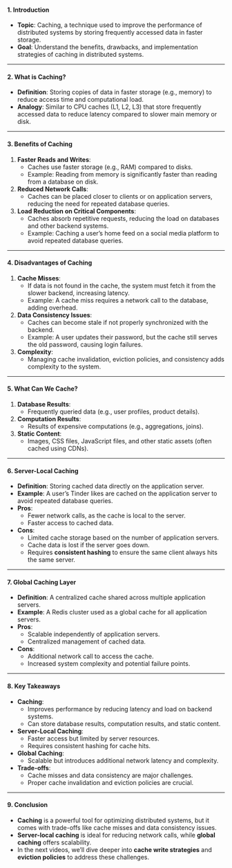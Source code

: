 #### **1. Introduction**
- **Topic**: Caching, a technique used to improve the performance of distributed systems by storing frequently accessed data in faster storage.
- **Goal**: Understand the benefits, drawbacks, and implementation strategies of caching in distributed systems.

---

#### **2. What is Caching?**
- **Definition**: Storing copies of data in faster storage (e.g., memory) to reduce access time and computational load.
- **Analogy**: Similar to CPU caches (L1, L2, L3) that store frequently accessed data to reduce latency compared to slower main memory or disk.

---

#### **3. Benefits of Caching**
1. **Faster Reads and Writes**:
   - Caches use faster storage (e.g., RAM) compared to disks.
   - Example: Reading from memory is significantly faster than reading from a database on disk.
2. **Reduced Network Calls**:
   - Caches can be placed closer to clients or on application servers, reducing the need for repeated database queries.
3. **Load Reduction on Critical Components**:
   - Caches absorb repetitive requests, reducing the load on databases and other backend systems.
   - Example: Caching a user’s home feed on a social media platform to avoid repeated database queries.

---

#### **4. Disadvantages of Caching**
1. **Cache Misses**:
   - If data is not found in the cache, the system must fetch it from the slower backend, increasing latency.
   - Example: A cache miss requires a network call to the database, adding overhead.
2. **Data Consistency Issues**:
   - Caches can become stale if not properly synchronized with the backend.
   - Example: A user updates their password, but the cache still serves the old password, causing login failures.
3. **Complexity**:
   - Managing cache invalidation, eviction policies, and consistency adds complexity to the system.

---

#### **5. What Can We Cache?**
1. **Database Results**:
   - Frequently queried data (e.g., user profiles, product details).
2. **Computation Results**:
   - Results of expensive computations (e.g., aggregations, joins).
3. **Static Content**:
   - Images, CSS files, JavaScript files, and other static assets (often cached using CDNs).

---

#### **6. Server-Local Caching**
- **Definition**: Storing cached data directly on the application server.
- **Example**: A user’s Tinder likes are cached on the application server to avoid repeated database queries.
- **Pros**:
  - Fewer network calls, as the cache is local to the server.
  - Faster access to cached data.
- **Cons**:
  - Limited cache storage based on the number of application servers.
  - Cache data is lost if the server goes down.
  - Requires **consistent hashing** to ensure the same client always hits the same server.

---

#### **7. Global Caching Layer**
- **Definition**: A centralized cache shared across multiple application servers.
- **Example**: A Redis cluster used as a global cache for all application servers.
- **Pros**:
  - Scalable independently of application servers.
  - Centralized management of cached data.
- **Cons**:
  - Additional network call to access the cache.
  - Increased system complexity and potential failure points.

---

#### **8. Key Takeaways**
- **Caching**:
  - Improves performance by reducing latency and load on backend systems.
  - Can store database results, computation results, and static content.
- **Server-Local Caching**:
  - Faster access but limited by server resources.
  - Requires consistent hashing for cache hits.
- **Global Caching**:
  - Scalable but introduces additional network latency and complexity.
- **Trade-offs**:
  - Cache misses and data consistency are major challenges.
  - Proper cache invalidation and eviction policies are crucial.

---

#### **9. Conclusion**
- **Caching** is a powerful tool for optimizing distributed systems, but it comes with trade-offs like cache misses and data consistency issues.
- **Server-local caching** is ideal for reducing network calls, while **global caching** offers scalability.
- In the next videos, we’ll dive deeper into **cache write strategies** and **eviction policies** to address these challenges.

